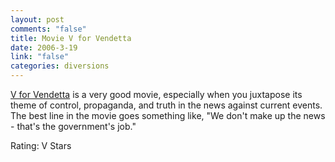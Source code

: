 ```yaml
--- 
layout: post
comments: "false"
title: Movie V for Vendetta
date: 2006-3-19
link: "false"
categories: diversions
---
```

<a href="http://imdb.com/title/tt0434409/" title="V for Vendetta">V for Vendetta</a> is a very good movie, especially when you juxtapose its theme of control, propaganda, and truth in the news against current events. The best line in the movie goes something like, "We don't make up the news - that's the government's job."

Rating: V Stars
